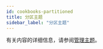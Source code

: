 ```yaml
---
id: cookbooks-partitioned
title: 分区主题
sidebar_label: "分区主题"
---
```

有关内容的详细信息，请参阅[管理主题](admin-api-topics.md)。